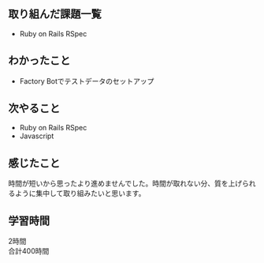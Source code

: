 ## 取り組んだ課題一覧
- Ruby on Rails RSpec

## わかったこと
- Factory Botでテストデータのセットアップ

## 次やること
- Ruby on Rails RSpec
- Javascript

## 感じたこと
時間が短いから思ったより進めませんでした。時間が取れない分、質を上げられるように集中して取り組みたいと思います。


## 学習時間
2時間<br />
合計400時間